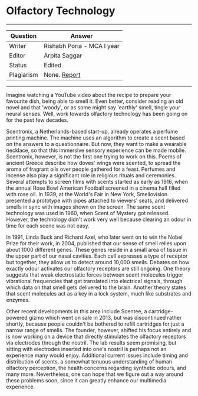 # Olfactory Technology

---

| Question   | Answer                                                            |
| ---------- | ----------------------------------------------------------------- |
| Writer     | Rishabh Poria - MCA I year                                      |
| Editor     | Arpita Saggar                                                      |
| Status     | Edited |
| Plagiarism | None. [Report](https://github.com/RishPoria/Srijan-2021/blob/68cb9e8f32b0b86bdb42ba878b46e5b3e632cec0/articles/plagReports/OlfactoryTech.pdf)|

---

Imagine watching a YouTube video about the recipe to prepare your favourite dish, being able to smell it. Even better, consider reading an old novel and that 'woody', or as some
might say 'earthly' smell, tingle your neural senses. Well, work towards olfactory technology has been going on for the past few decades. 

Scentronix, a Netherlands-based start-up, already operates a perfume printing machine. The machine uses an algorithm to create a scent based on the answers to a questionnaire.
But now, they want to make a wearable necklace, so that this immersive sensory experience can be made mobile. Scentronix, however, is not the first one trying to work on this.
Poems of ancient Greece describe how doves' wings were scented, to spread the aroma of fragrant oils over people gathered for a feast. Perfumes and incense also play a significant
role in religious rituals and ceremonies. Several attempts to screen films with scents started as early as 1916, when the annual Rose Bowl American Football screened in a cinema
hall filled with rose oil. In 1939, at the World's Fair in New York, Smellovision presented a prototype with pipes attached to viewers' seats, and delivered smells in sync with
images shown on the screen. The same scent technology was used in 1960, when Scent of Mystery got released. However, the technology didn't work very well because clearing an
odour in time for each scene was not easy. 

In 1991, Linda Buck and Richard Axel, who later went on to win the Nobel Prize for their work, in 2004, published that our sense of smell relies upon about 1000 different genes.
These genes reside in a small area of tissue in the upper part of our nasal cavities. Each cell expresses a type of receptor but together, they allow us to detect around
10,000 smells. Debates on how exactly odour activates our olfactory receptors are still ongoing. One theory suggests that weak electrostatic forces between scent molecules
trigger vibrational frequencies that get translated into electrical signals, through which data on that smell gets delivered to the brain. Another theory states that scent
molecules act as a key in a lock system, much like substrates and enzymes.

Other recent developments in this area include Scentee, a cartridge-powered gizmo which went on sale in 2013, but was discontinued rather shortly, because people couldn't
be bothered to refill cartridges for just a narrow range of smells. The founder, however, shifted his focus entirely and is now working on a device that directly stimulates
the olfactory receptors via electrodes through the nostril. The lab results seem promising, but sitting with electrodes inserted into one's nostril is perhaps not an
experience many would enjoy.  Additional current issues include timing and distribution of scents, a somewhat tenuous understanding of human olfactory perception, the health
concerns regarding synthetic odours, and many more. Nevertheless, one can hope that we figure out a way around these problems soon, since it can greatly enhance our multimedia
experience.
